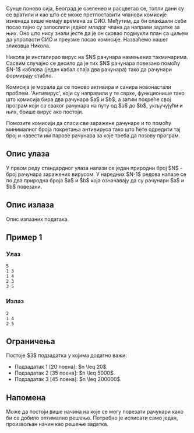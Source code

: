 Сунце поново сија, Београд је озеленео и расцветао се, топли дани су се вратили и као што се може претпоставити чланови комисије изненада више немају времена за СИО. Међутим, да би олакшали себи посао тајно су запослили једног младог члана да направи задатке за њих. Оно што нису знали јесте да је он сковао подмукли план са циљем да упропасти СИО и преузме посао комисије. Назваћемо нашег зликовца Никола.

Никола је инсталирао вирус на \$N\$ рачунара намењених такмичарима. Сасвим случајно се десило да је тих \$N\$ рачунара повезано помоћу \$N-1\$ каблова (један кабал спаја два рачунара) тако да рачунари формирају стабло.

Комисија је морала да се поново активира и санира новонастали проблем. 'Антивирус', који су направили у те сврхе, функционише тако што комисија бира два рачунара \$а\$ и \$b\$, а затим покреће свој програм који са сваког рачунара на путу од \$а\$ до \$b\$, укључујући и њих, брише вирус ако постоји. 

Помозите комисији да спаси све заражене рачунаре и то помоћу минималног броја покретања антивируса тако што ћете одредити тај број и навести им парове рачунара за које треба да позову програм.

## Опис улаза
У првом реду стандардног улаза налази се један природни број \$N\$ - број рачунара заражених вирусом. У наредних \$N-1\$ редова налазе се по два природна броја \$a\$ и \$b\$ која означавају да су рачунари \$a\$ и \$b\$ повезани.

## Опис излаза
Опис излазних података.

## Пример 1
### Улаз
~~~
5
1 3
1 4
2 3
3 5
~~~

### Излаз
~~~
2
1 4
2 5
~~~

## Ограничења
Постоје \$3\$ подзадатка у којима додатно важи:

* Подзадатак 1 [20 поена]: \$n \leq 20\$. 
* Подзадатак 2 [35 поена]: \$n \leq 5000\$. 
* Подзадатак 3 [45 поена]: \$n \leq 200000\$.

## Напомена
Може да постоји више начина на које се могу повезати рачунари како би се добило оптимално решење. Потребно је исписати само један, произвољан начин као решење задатка.
